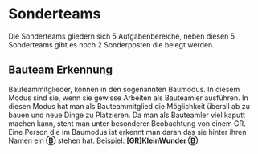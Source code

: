 # Sonderteams

Die Sonderteams gliedern sich 5 Aufgabenbereiche, neben diesen 5 Sonderteams gibt es noch 2 Sonderposten die belegt werden.

## Bauteam Erkennung

Bauteammitglieder, können in den sogenannten Baumodus. In diesem Modus sind sie, wenn sie gewisse Arbeiten als Bauteamler ausführen. In diesen Modus hat man als Bauteammitglied die Möglichkeit überall ab zu bauen und neue Dinge zu Platzieren. Da man als Bauteamler viel kaputt machen kann, steht man unter besonderer Beobachtung von einem GR. Eine Person die im Baumodus ist erkennt man daran das sie hinter ihren Namen ein **[Ⓑ](#)** stehen hat. Beispiel: **[GR]KleinWunder [Ⓑ](#)**
